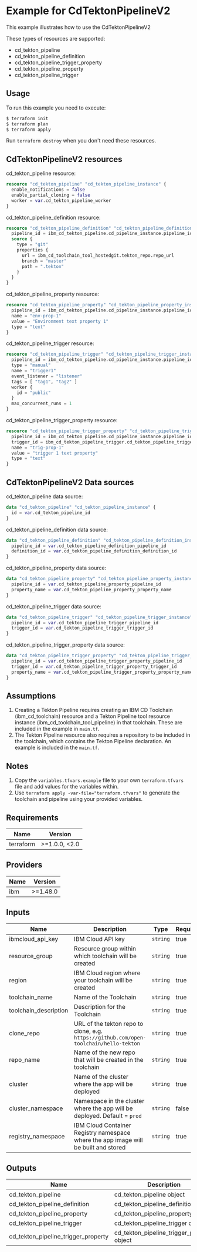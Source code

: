 # Example for CdTektonPipelineV2

This example illustrates how to use the CdTektonPipelineV2

These types of resources are supported:

* cd_tekton_pipeline
* cd_tekton_pipeline_definition
* cd_tekton_pipeline_trigger_property
* cd_tekton_pipeline_property
* cd_tekton_pipeline_trigger

## Usage

To run this example you need to execute:

```bash
$ terraform init
$ terraform plan
$ terraform apply
```

Run `terraform destroy` when you don't need these resources.

## CdTektonPipelineV2 resources

cd_tekton_pipeline resource:

```terraform
resource "cd_tekton_pipeline" "cd_tekton_pipeline_instance" {
  enable_notifications = false
  enable_partial_cloning = false
  worker = var.cd_tekton_pipeline_worker
}
```

cd_tekton_pipeline_definition resource:

```terraform
resource "cd_tekton_pipeline_definition" "cd_tekton_pipeline_definition_instance" {
  pipeline_id = ibm_cd_tekton_pipeline.cd_pipeline_instance.pipeline_id
  source {
    type = "git"
    properties {
      url = ibm_cd_toolchain_tool_hostedgit.tekton_repo.repo_url
      branch = "master"
      path = ".tekton"
    }
  }
}
```

cd_tekton_pipeline_property resource:

```terraform
resource "cd_tekton_pipeline_property" "cd_tekton_pipeline_property_instance" {
  pipeline_id = ibm_cd_tekton_pipeline.cd_pipeline_instance.pipeline_id
  name = "env-prop-1"
  value = "Environment text property 1"
  type = "text"
}
```

cd_tekton_pipeline_trigger resource:

```terraform
resource "cd_tekton_pipeline_trigger" "cd_tekton_pipeline_trigger_instance" {
  pipeline_id = ibm_cd_tekton_pipeline.cd_pipeline_instance.pipeline_id
  type = "manual"
  name = "trigger1"
  event_listener = "listener"
  tags = [ "tag1", "tag2" ]
  worker {
    id = "public"
  }
  max_concurrent_runs = 1
}
```

cd_tekton_pipeline_trigger_property resource:

```terraform
resource "cd_tekton_pipeline_trigger_property" "cd_tekton_pipeline_trigger_property_instance" {
  pipeline_id = ibm_cd_tekton_pipeline.cd_pipeline_instance.pipeline_id
  trigger_id = ibm_cd_tekton_pipeline_trigger.cd_tekton_pipeline_trigger_instance.trigger_id
  name = "trig-prop-1"
  value = "trigger 1 text property"
  type = "text"
}
```

## CdTektonPipelineV2 Data sources

cd_tekton_pipeline data source:

```terraform
data "cd_tekton_pipeline" "cd_tekton_pipeline_instance" {
  id = var.cd_tekton_pipeline_id
}
```

cd_tekton_pipeline_definition data source:

```terraform
data "cd_tekton_pipeline_definition" "cd_tekton_pipeline_definition_instance" {
  pipeline_id = var.cd_tekton_pipeline_definition_pipeline_id
  definition_id = var.cd_tekton_pipeline_definition_definition_id
}
```

cd_tekton_pipeline_property data source:

```terraform
data "cd_tekton_pipeline_property" "cd_tekton_pipeline_property_instance" {
  pipeline_id = var.cd_tekton_pipeline_property_pipeline_id
  property_name = var.cd_tekton_pipeline_property_property_name
}
```

cd_tekton_pipeline_trigger data source:

```terraform
data "cd_tekton_pipeline_trigger" "cd_tekton_pipeline_trigger_instance" {
  pipeline_id = var.cd_tekton_pipeline_trigger_pipeline_id
  trigger_id = var.cd_tekton_pipeline_trigger_trigger_id
}
```

cd_tekton_pipeline_trigger_property data source:

```terraform
data "cd_tekton_pipeline_trigger_property" "cd_tekton_pipeline_trigger_property_instance" {
  pipeline_id = var.cd_tekton_pipeline_trigger_property_pipeline_id
  trigger_id = var.cd_tekton_pipeline_trigger_property_trigger_id
  property_name = var.cd_tekton_pipeline_trigger_property_property_name
}
```

## Assumptions

1. Creating a Tekton Pipeline requires creating an IBM CD Toolchain (ibm_cd_toolchain) resource and a Tekton Pipeline tool resource instance (ibm_cd_toolchain_tool_pipeline) in that toolchain. These are included in the example in `main.tf`.
2. The Tekton Pipeline resource also requires a repository to be included in the toolchain, which contains the Tekton Pipeline declaration. An example is included in the `main.tf`.

## Notes

1. Copy the `variables.tfvars.example` file to your own `terraform.tfvars` file and add values for the variables within.
2. Use `terraform apply -var-file="terraform.tfvars"` to generate the toolchain and pipeline using your provided variables.

## Requirements

| Name | Version |
|------|---------|
| terraform | >=1.0.0, <2.0 |

## Providers

| Name | Version |
|------|---------|
| ibm | >=1.48.0 |

## Inputs

| Name | Description | Type | Required |
|------|-------------|------|---------|
| ibmcloud\_api\_key | IBM Cloud API key | `string` | true |
| resource\_group | Resource group within which toolchain will be created | `string` | true |
| region | IBM Cloud region where your toolchain will be created | `string` | true |
| toolchain\_name | Name of the Toolchain | `string` | true |
| toolchain\_description | Description for the Toolchain | `string` | true |
| clone\_repo | URL of the tekton repo to clone, e.g. `https://github.com/open-toolchain/hello-tekton` | `string` | true |
| repo\_name | Name of the new repo that will be created in the toolchain | `string` | true |
| cluster | Name of the cluster where the app will be deployed | `string` | true |
| cluster_namespace | Namespace in the cluster where the app will be deployed. Default = `prod` | `string` | false |
| registry_namespace | IBM Cloud Container Registry namespace where the app image will be built and stored | `string` | true |

## Outputs

| Name | Description |
|------|-------------|
| cd_tekton_pipeline | cd_tekton_pipeline object |
| cd_tekton_pipeline_definition | cd_tekton_pipeline_definition object |
| cd_tekton_pipeline_property | cd_tekton_pipeline_property object |
| cd_tekton_pipeline_trigger | cd_tekton_pipeline_trigger object |
| cd_tekton_pipeline_trigger_property | cd_tekton_pipeline_trigger_property object |
